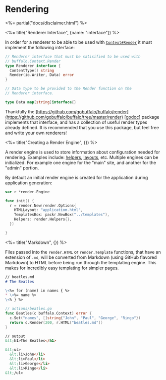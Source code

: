 # Rendering

<%= partial("docs/disclaimer.html") %>

<%= title("Renderer Interface", {name: "interface"}) %>

In order for a renderer to be able to be used with [`Context#Render`](/docs/context) it must implement the following interface:

```go
// Renderer interface that must be satisified to be used with
// buffalo.Context.Render
type Renderer interface {
  ContentType() string
  Render(io.Writer, Data) error
}

// Data type to be provided to the Render function on the
// Renderer interface.

type Data map[string]interface{}
```

Thankfully the [https://github.com/gobuffalo/buffalo/render](https://github.com/gobuffalo/buffalo/tree/master/render) [[godoc]](https://godoc.org/github.com/gobuffalo/buffalo/render) package implements that interface, and has a collection of useful render types already defined. It is recommended that you use this package, but feel free and write your own renderers!

<%= title("Creating a Render Engine", {}) %>

A render engine is used to store information about configuration needed for rendering. Examples include: [helpers](/docs/helpers), [layouts](/docs/layouts), etc. Multiple engines can be initialized. For example one engine for the "main" site, and another for the "admin" portion.

By default an initial render engine is created for the application during application generation:

```go
var r *render.Engine

func init() {
  r = render.New(render.Options{
    HTMLLayout: "application.html",
    TemplatesBox: packr.NewBox("../templates"),
    Helpers: render.Helpers{},
  })

}
```

<%= title("Markdown", {}) %>

Files passed into the `render.HTML` or `render.Template` functions, that have an extension of `.md`, will be converted from Markdown (using GitHub flavored Markdown) to HTML before being run through the templating engine. This makes for incredibly easy templating for simpler pages.

```md
// beatles.md
# The Beatles

\<%= for (name) in names { %>
* \<%= name %>
\<% } %>
```

```go
// actions/beatles.go
func Beatles(c buffalo.Context) error {
  c.Set("names", []string{"John", "Paul", "George", "Ringo"})
  return c.Render(200, r.HTML("beatles.md"))
}
```

```html
// output
&lt;h1>The Beatles</h1>

&lt;ul>
  &lt;li>John</li>
  &lt;li>Paul</li>
  &lt;li>George</li>
  &lt;li>Ringo</li>
&lt;/ul>
```
